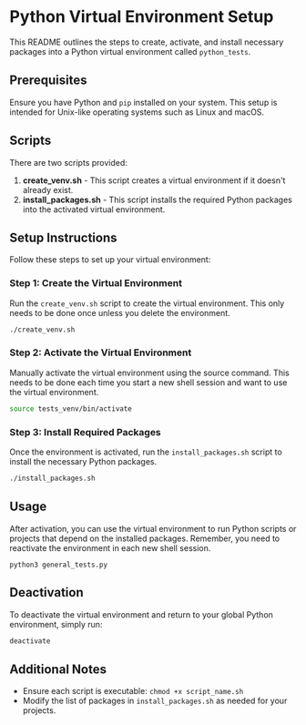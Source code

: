 # Python Virtual Environment Setup

This README outlines the steps to create, activate, and install necessary packages into a Python virtual environment called `python_tests`.

## Prerequisites

Ensure you have Python and `pip` installed on your system. This setup is intended for Unix-like operating systems such as Linux and macOS.

## Scripts

There are two scripts provided:

1. **create_venv.sh** - This script creates a virtual environment if it doesn't already exist.
2. **install_packages.sh** - This script installs the required Python packages into the activated virtual environment.

## Setup Instructions

Follow these steps to set up your virtual environment:

### Step 1: Create the Virtual Environment

Run the `create_venv.sh` script to create the virtual environment. This only needs to be done once unless you delete the environment.

```bash
./create_venv.sh
```

### Step 2: Activate the Virtual Environment

Manually activate the virtual environment using the source command. This needs to be done each time you start a new shell session and want to use the virtual environment.

```bash
source tests_venv/bin/activate
```

### Step 3: Install Required Packages

Once the environment is activated, run the `install_packages.sh` script to install the necessary Python packages.

```bash
./install_packages.sh
```

## Usage

After activation, you can use the virtual environment to run Python scripts or projects that depend on the installed packages. Remember, you need to reactivate the environment in each new shell session.

`python3 general_tests.py`

## Deactivation

To deactivate the virtual environment and return to your global Python environment, simply run:

```bash
deactivate
```

## Additional Notes

- Ensure each script is executable: `chmod +x script_name.sh`
- Modify the list of packages in `install_packages.sh` as needed for your projects.

```

```
